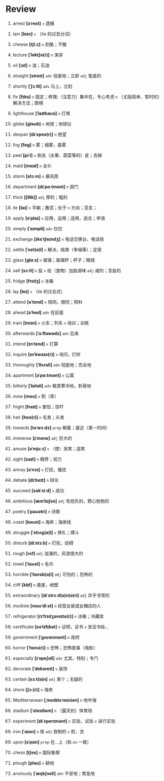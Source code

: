 # Review
1. arrest **[əˈrest]** `v` 逮捕

2. lain **[leɪn]** `v` （lie 的过去分词）

3. cheese **[tʃiːz]** `n` 奶酪；干酪

4. lecture **[ˈlektʃə(r)]** `n` 演讲

5. oil **[ɔɪl]** `n` 油；石油

6. straight **[streɪt]** `adv` 径直地；立即 `adj` 笔直的

7. shortly **[ˈʃɔːtli]** `adv` 马上，立刻

8. fix **[fɪks]** `v` 固定；修理;（注意力）集中在，专心考虑 `n` （尤指简单、暂时的）解决方法；困境

9. lighthouse **[ˈlaɪthaʊs]** `n` 灯塔

10. globe **[ɡləʊb]** `n` 地球；地球仪

11. despair **[dɪˈspeə(r)]** `n` 绝望

12. fog **[fɒɡ]** `n` 雾；烟雾，晨雾

13. peel **[piːl]** `v` 剥去（水果、蔬菜等的）皮；去掉

14. maid **[meɪd]** `n` 女仆

15. storm **[stɔːm]** `n` 暴风雨

16. department **[dɪˈpɑːtmənt]** `n` 部门

17. thick **[[θik]]** `adj` 厚的；粗的

18. lie **[laɪ]** `v` 平躺；撒谎；处于 `n` 方向；谎言；

19. apply **[əˈplaɪ]** `v` 应用，运用；适用，适合；申请

20. simply **[ˈsɪmpli]** `adv` 仅仅

21. exchange **[ɪksˈtʃeɪndʒ]** `n` 电话交换台，电话局

22. settle **[ˈset(ə)l]** `v` 解决，结束（争端等）；定居

23. glass **[ɡlɑːs]** `n` 玻璃；玻璃杯；杯子；眼镜

24. salt **[sɔːlt]** `n` 盐 `v` 给（食物）加盐调味 `adj` 咸的；含盐的

25. fridge **[frɪdʒ]** `n` 冰箱

26. lay **[leɪ]** `v` （lie 的过去式）

27. attend **[əˈtend]** `v` 陪同，随同；照料

28. ahead **[əˈhed]** `adv` 在前面

29. train **[treɪn]** `n` 火车；列车 `v` 培训；训练

30. afterwards **[ˈɑːftəwədz]** `adv` 后来

31. intend **[ɪnˈtend]** `v` 打算

32. inquire **[ɪnˈkwaɪə(r)]** `v` 询问，打听

33. thoroughly **[ˈθʌrəli]** `adv` 彻底地；完全地

34. apartment **[əˈpɑːtmənt]** `n` 公寓

35. bitterly **[ˈbɪtəli]** `adv` 极其寒冷地，刺骨地

36. mow **[məʊ]** `v` 割（草）

37. fright **[fraɪt]** `n` 害怕；惊吓

38. hair **[heə(r)]** `n` 毛发；头发

39. towards **[təˈwɔːdz]** `prep` 朝着；接近（某一时间）

40. immense **[ɪˈmens]** `adj` 巨大的

41. amuse **[əˈmjuːz]** `v` （使）发笑；逗笑

42. sight **[saɪt]** `n` 眼界；视力

43. annoy **[əˈnɔɪ]** `v` 打扰，骚扰

44. debate **[dɪˈbeɪt]** `n` 辩论

45. succeed **[səkˈsiːd]** `v` 成功

46. ambitious **[æmˈbɪʃəs]** `adj` 有抱负的，野心勃勃的

47. poetry **[ˈpəʊətri]** `n` 诗歌

48. coast **[kəʊst]** `n` 海岸；海岸线

49. struggle **[ˈstrʌɡ(ə)l]** `v` 挣扎；搏斗

50. disturb **[dɪˈstɜːb]** `v` 打扰，妨碍

51. rough **[rʌf]** `adj` 汹涌的，风浪很大的

52. towel **[ˈtaʊəl]** `n` 毛巾

53. horrible **[ˈhɒrəb(ə)l]** `adj` 可怕的；恐怖的

54. cliff **[klɪf]** `n` 悬崖，峭壁

55. extraordinary **[ɪkˈstrɔːd(ə)n(ə)ri]** `adj` 异乎寻常的

56. modiste **[məʊˈdiːst]** `n` 经营女装或女帽店的人

57. refrigerator **[rɪˈfrɪdʒəreɪtə(r)]** `n` 冰箱；冷藏库

58. certificate **[səˈtɪfɪkət]** `n` 证明，证书 `v` 发证书给...

59. government **[ˈɡʌvənmənt]** `n` 政府

60. horror **[ˈhɒrə(r)]** `n` 恐怖；恐怖故事（电影）

61. especially **[ɪˈspeʃəli]** `adv` 尤其，特别；专门

62. decorate **[ˈdekəreɪt]** `v` 装饰

63. certain **[sɜːt(ə)n]** `adj` 某个；无疑的

64. shore **[ʃɔː(r)]** `n` 海岸

65. Mediterranean **[ˌmedɪtəˈreɪniən]** `n` 地中海

66. stadium **[ˈsteɪdiəm]** `n` （露天的）体育场

67. experiment **[ɪkˈsperɪmənt]** `n` 实验，试验 `v` 进行实验

68. iron **[ˈaɪən]** `n` 铁 `adj` 铁制的 `v` 熨，烫

69. upon **[əˈpɒn]** `prep` 在...上（和 `on` 一致）

70. chess **[tʃes]** `n` 国际象棋

71. plough **[plaʊ]** `v` 耕地

72. anxiously **[ˈæŋkʃəsli]** `adv` 不安地；焦急地

